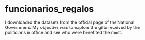 # funcionarios_regalos

I downloaded the datasets from the official page of the National Government. My objective was to explore the gifts received by the politicians in office and see who were benefited the most.
